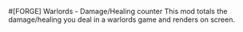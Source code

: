 #[FORGE] Warlords - Damage/Healing counter
This mod totals the damage/healing you deal in a warlords game and renders on screen.
